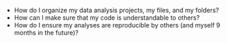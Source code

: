 - How do I organize my data analysis projects, my files, and my folders?
- How can I make sure that my code is understandable to others?
- How do I ensure my analyses are reproducible by others (and myself 9 months in
the future)?
